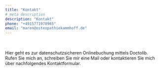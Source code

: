 ```yaml
---
title: "Kontakt"
# meta description
description: "Kontakt"
phone: "+4915771978965"
email: "maren@osteopathiekammhoff.de"
---
```


<br>
<br>
Hier geht es zur datenschutzsicheren Onlinebuchung mittels Doctolib.

<br>
Rufen Sie mich an, schreiben Sie mir eine Mail oder kontaktieren Sie mich über nachfolgendes Kontaktformular.
